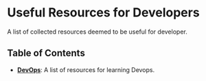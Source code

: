 # Useful Resources for Developers

A list of collected resources deemed to be useful for developer.

## Table of Contents
- [**DevOps**](DEVOPS.md): A list of resources for learning Devops.